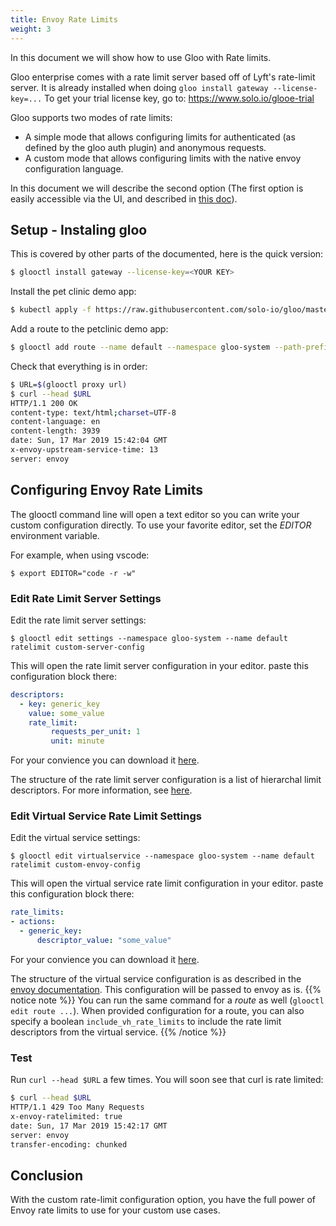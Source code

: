 ```yaml
---
title: Envoy Rate Limits
weight: 3
---
```


In this document we will show how to use Gloo with Rate limits.

Gloo enterprise comes with a rate limit server based off of Lyft's rate-limit server.
It is already installed when doing `gloo install gateway --license-key=...`
To get your trial license key, go to: https://www.solo.io/glooe-trial

Gloo supports two modes of rate limits:

- A simple mode that allows configuring limits for authenticated (as defined by the gloo auth plugin) and anonymous requests.
- A custom mode that allows configuring limits with the native envoy configuration language.

In this document we will describe the second option (The first option is easily accessible via the UI, and described in [this doc](../ratelimit)).

## Setup - Instaling gloo 
This is covered by other parts of the documented, here is the quick version:

```bash
$ glooctl install gateway --license-key=<YOUR KEY>
```

Install the pet clinic demo app:

```bash
$ kubectl apply -f https://raw.githubusercontent.com/solo-io/gloo/master/example/petclinic/petclinic.yaml
```

Add a route to the petclinic demo app:

```bash
$ glooctl add route --name default --namespace gloo-system --path-prefix / --dest-name default-petclinic-8080 --dest-namespace gloo-system
```

Check that everything is in order:
```bash
$ URL=$(glooctl proxy url)
$ curl --head $URL 
HTTP/1.1 200 OK
content-type: text/html;charset=UTF-8
content-language: en
content-length: 3939
date: Sun, 17 Mar 2019 15:42:04 GMT
x-envoy-upstream-service-time: 13
server: envoy
```

## Configuring Envoy Rate Limits

The glooctl command line will open a text editor so you can write your custom configuration directly.
To use your favorite editor, set the *EDITOR* environment variable.

For example, when using vscode:
```
$ export EDITOR="code -r -w"
```

### Edit Rate Limit Server Settings
Edit the rate limit server settings:
```
$ glooctl edit settings --namespace gloo-system --name default ratelimit custom-server-config
```

This will open the  rate limit server configuration in your editor. paste this configuration block there:
```yaml
descriptors:
  - key: generic_key
    value: some_value
    rate_limit:
         requests_per_unit: 1
         unit: minute
```

For your convience you can download it [here](serverconfig.yaml).

The structure of the rate limit server configuration is a list of hierarchal limit descriptors. For more information, see [here](https://github.com/lyft/ratelimit).

### Edit Virtual Service Rate Limit Settings

Edit the virtual service settings:

```
$ glooctl edit virtualservice --namespace gloo-system --name default ratelimit custom-envoy-config
```


This will open the virtual service rate limit configuration in your editor. paste this configuration block there:
```yaml
rate_limits:
- actions:
  - generic_key:
      descriptor_value: "some_value"
```

For your convience you can download it [here](vsconfig.yaml).

The structure of the virtual service configuration is as described in the [envoy documentation](https://www.envoyproxy.io/docs/envoy/v1.9.0/api-v2/api/v2/route/route.proto#route-ratelimit-action). This configuration will be passed to envoy as is.
{{% notice note %}}
You can run the same command for a *route* as well (`glooctl edit route ...`). When provided configuration for a route, you can also specify a boolean `include_vh_rate_limits` to include the rate limit descriptors from the virtual service.
{{% /notice %}}
### Test

Run `curl --head $URL` a few times. You will soon see that curl is rate limited:

```bash
$ curl --head $URL 
HTTP/1.1 429 Too Many Requests
x-envoy-ratelimited: true
date: Sun, 17 Mar 2019 15:42:17 GMT
server: envoy
transfer-encoding: chunked
```
## Conclusion
With the custom rate-limit configuration option, you have the full power of Envoy rate limits to use for your custom use cases.